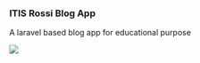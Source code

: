 ### ITIS Rossi Blog App

A laravel based blog app for educational purpose

[![](https://www.itisrossi.edu.it/wp-content/themes/itisrossiweb2r/images/logorossi_PICCOLO.png)](https://www.itisrossi.edu.it/wp-content/themes/itisrossiweb2r/images/logorossi_PICCOLO.png)

